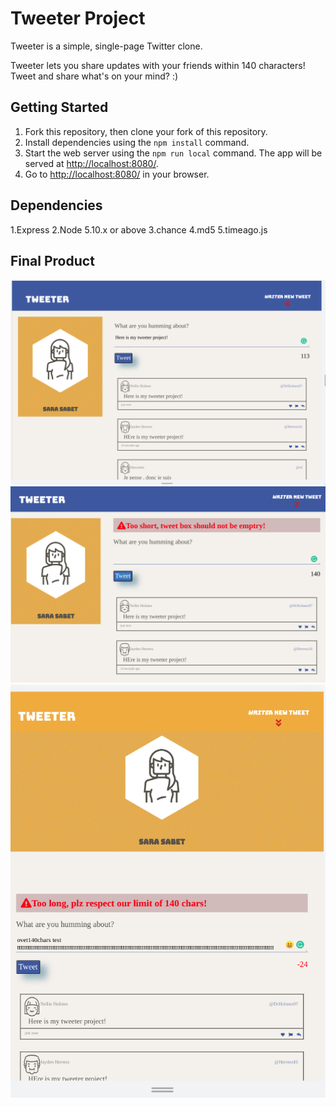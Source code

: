 # Tweeter Project

Tweeter is a simple, single-page Twitter clone.

Tweeter lets you share updates with your friends within 140 characters! Tweet and share what's on your mind? :)

## Getting Started

1. Fork this repository, then clone your fork of this repository.
2. Install dependencies using the `npm install` command.
3. Start the web server using the `npm run local` command. The app will be served at <http://localhost:8080/>.
4. Go to <http://localhost:8080/> in your browser.

## Dependencies

   1.Express
   2.Node 5.10.x or above
   3.chance
   4.md5
   5.timeago.js


## Final Product

!["main-desktop-view"](https://github.com/sarasabet/tweeter/blob/master/public/images/main%20page-desktop.png)
!["error-msg"](https://github.com/sarasabet/tweeter/blob/master/public/images/error-msg.png)
!["table-view"](https://github.com/sarasabet/tweeter/blob/master/public/images/tablet-view.png)



